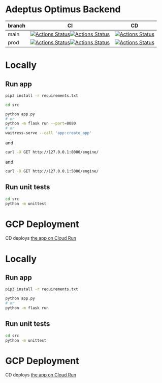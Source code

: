 # Adeptus Optimus Backend

|branch|CI|CD|
|--|--|--|
|main|[![Actions Status](https://github.com/bonnal-enzo/adeptus-optimus-backend/workflows/test/badge.svg?branch=main)](https://github.com/bonnal-enzo/adeptus-optimus-backend/actions)[![Actions Status](https://github.com/bonnal-enzo/adeptus-optimus-backend/workflows/build/badge.svg?branch=main)](https://github.com/bonnal-enzo/adeptus-optimus-backend/actions)|[![Actions Status](https://github.com/bonnal-enzo/adeptus-optimus-backend/workflows/deploy/badge.svg?branch=main)](https://github.com/bonnal-enzo/adeptus-optimus-backend/actions)|
|prod|[![Actions Status](https://github.com/bonnal-enzo/adeptus-optimus-backend/workflows/test/badge.svg?branch=prod)](https://github.com/bonnal-enzo/adeptus-optimus-backend/actions)[![Actions Status](https://github.com/bonnal-enzo/adeptus-optimus-backend/workflows/build/badge.svg?branch=prod)](https://github.com/bonnal-enzo/adeptus-optimus-backend/actions)|[![Actions Status](https://github.com/bonnal-enzo/adeptus-optimus-backend/workflows/deploy/badge.svg?branch=prod)](https://github.com/bonnal-enzo/adeptus-optimus-backend/actions)|




# Locally
## Run app
```bash
pip3 install -r requirements.txt

cd src

python app.py
# or
python -m flask run --port=8080
# or
waitress-serve --call 'app:create_app'
```

and 

```bash
curl -X GET http://127.0.0.1:8080/engine/
```

and 

```bash
curl -X GET http://127.0.0.1:5000/engine/
```

## Run unit tests
```bash
cd src
python -m unittest
```

# GCP Deployment
CD deploys [the app on Cloud Run](https://console.cloud.google.com/run/detail/europe-west1/engine/metrics?authuser=0&project=adeptus-optimus)


# Locally
## Run app
```bash
pip3 install -r requirements.txt

python app.py
# or
python -m flask run
```

## Run unit tests
```bash
cd src
python -m unittest
```

# GCP Deployment
CD deploys [the app on Cloud Run](https://console.cloud.google.com/run/detail/europe-west1/engine/metrics?authuser=0&project=adeptus-optimus)

